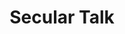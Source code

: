---
title: Secular Talk
type: channel
channel: seculartalk
tags:
- news
url: /seculartalk/
videos:
- _ebUz98qGzQ
- 8fkFAmIxgcs
- vbl7TnYt0Lw
- 2UbDdd6WJLc
- RehaBr5XtkE
- 3XUzKlhDZDM
- Xi7jbtioxCE
- yBObh_XC1A4
- -H6aFWphNcA
- _L6NoLbhsVo
menu:
  main:
    parent: Channels
---